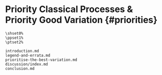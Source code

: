 # Priority Classical Processes & Priority Good Variation {#priorities}

```{=latex}
\shset0%
\ppset1%
\ptset2%
```

```include
introduction.md
legend-and-errata.md
prioritise-the-best-variation.md
discussion/index.md
conclusion.md
```
